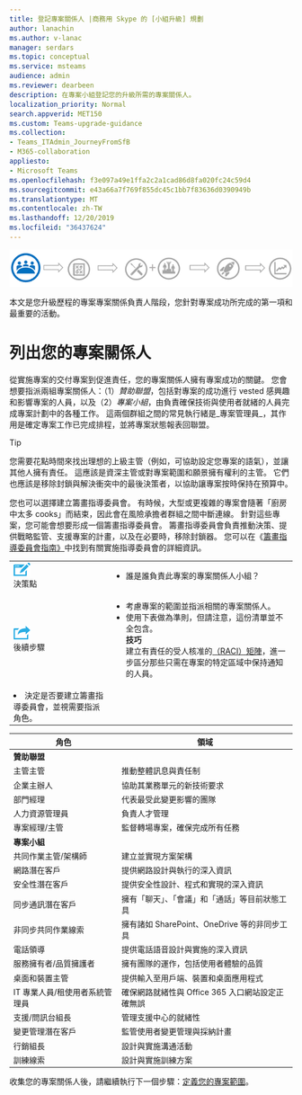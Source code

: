 ```yaml
---
title: 登記專案關係人 |商務用 Skype 的 [小組升級] 規劃
author: lanachin
ms.author: v-lanac
manager: serdars
ms.topic: conceptual
ms.service: msteams
audience: admin
ms.reviewer: dearbeen
description: 在專案小組登記您的升級所需的專案關係人。
localization_priority: Normal
search.appverid: MET150
ms.custom: Teams-upgrade-guidance
ms.collection:
- Teams_ITAdmin_JourneyFromSfB
- M365-collaboration
appliesto:
- Microsoft Teams
ms.openlocfilehash: f3e097a49e1ffa2c2a1cad86d8fa020fc24c59d4
ms.sourcegitcommit: e43a66a7f769f855dc45c1bb7f83636d0390949b
ms.translationtype: MT
ms.contentlocale: zh-TW
ms.lasthandoff: 12/20/2019
ms.locfileid: "36437624"
---
```

![顯示升級歷程之風險承擔者狀態的圖例](media/upgrade-banner-stakeholders.png "升級歷程階段，重點是收集您的專案干係人小組")

本文是您升級歷程的專案專案關係負責人階段，您針對專案成功所完成的第一項和最重要的活動。


# <a name="enlist-your-project-stakeholders"></a>列出您的專案關係人

從實施專案的交付專案到促進責任，您的專案關係人擁有專案成功的關鍵。 您會想要指派兩組專案關係人：（1）_贊助聯盟_，包括對專案的成功進行 vested 感興趣和影響專案的人員，以及（2）_專案小組_，由負責確保技術與使用者就緒的人員完成專案計劃中的各種工作。 這兩個群組之間的常見執行緒是_專案管理員_，其作用是確定專案工作已完成排程，並將專案狀態報表回聯盟。

> [!Tip]
> 您需要花點時間來找出理想的上級主管（例如，可協助設定您專案的語氣），並讓其他人擁有責任。 這應該是資深主管或對專案範圍和願景擁有權利的主管。 它們也應該是移除封鎖與解決衝突中的最後決策者，以協助讓專案按時保持在預算中。

您也可以選擇建立籌畫指導委員會。 有時候，大型或更複雜的專案會隨著「廚房中太多 cooks」而結束，因此會在風險承擔者群組之間中斷連線。 針對這些專案，您可能會想要形成一個籌畫指導委員會。 籌畫指導委員會負責推動決策、提供戰略監管、支援專案的計畫，以及在必要時，移除封鎖器。 您可以在《[籌畫指導委員會指南》](https://aka.ms/SteeringCommittee)中找到有關實施指導委員會的詳細資訊。

| | |
|---|---|
| ![描繪決策點的圖示](media/audio_conferencing_image7.png) <br/>決策點 | <ul><li>誰是誰負責此專案的專案關係人小組？</li></ul> |
| ![描繪後續步驟的圖示](media/audio_conferencing_image9.png)<br/>後續步驟 | <ul><li>考慮專案的範圍並指派相關的專案關係人。</li><li>使用下表做為準則，但請注意，這份清單並不全包含。<br><strong>技巧</strong><br>建立有責任的受人核准的[（RACI）矩陣](https://en.wikipedia.org/wiki/Responsibility_assignment_matrix)，進一步區分那些只需在專案的特定區域中保持通知的人員。</li> |
| <li>決定是否要建立籌畫指導委員會，並視需要指派角色。</li></ul> | |

| 角色 | 領域 |
|---|---|
| **贊助聯盟** | |
| 主管主管 | 推動整體訊息與責任制 |
| 企業主辦人 | 協助其業務單元的新技術要求 |
| 部門經理 | 代表最受此變更影響的團隊 |
| 人力資源管理員 | 負責人才管理 |
| 專案經理/主管 | 監督轉場專案，確保完成所有任務 |
| **專案小組** | |
| 共同作業主管/架構師 | 建立並實現方案架構 |
| 網路潛在客戶 | 提供網路設計與執行的深入資訊 |
| 安全性潛在客戶 | 提供安全性設計、程式和實現的深入資訊 |
| 同步通訊潛在客戶 | 擁有「聊天」、「會議」和「通話」等目前狀態工具 |
| 非同步共同作業線索 | 擁有諸如 SharePoint、OneDrive 等的非同步工具 |
| 電話領導 | 提供電話語音設計與實施的深入資訊 |
| 服務擁有者/品質擁護者 | 擁有團隊的運作，包括使用者體驗的品質 |
| 桌面和裝置主管 | 提供輸入至用戶端、裝置和桌面應用程式 |
| IT 專業人員/租使用者系統管理員 | 確保網路就緒性與 Office 365 入口網站設定正確無誤 |
| 支援/問訊台組長 | 管理支援中心的就緒性 |
| 變更管理潛在客戶 | 監管使用者變更管理與採納計畫 |
| 行銷組長 | 設計與實施溝通活動 |
| 訓練線索 | 設計與實施訓練方案 |

收集您的專案關係人後，請繼續執行下一個步驟：[定義您的專案範圍](https://aka.ms/SkypetoTeams-Scope)。
